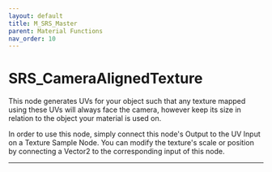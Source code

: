 ```yaml
---
layout: default
title: M_SRS_Master 
parent: Material Functions
nav_order: 10
---
```


# SRS_CameraAlignedTexture

This node generates UVs for your object such that any texture mapped using these UVs will always face the camera, however keep its size in relation to the object your material is used on.

In order to use this node, simply connect this node's Output to the UV Input on a Texture Sample Node. You can modify the texture's scale or position by connecting a Vector2 to the corresponding input of this node.

---
